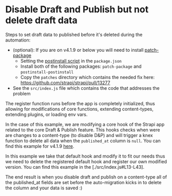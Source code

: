 # Disable Draft and Publish but not delete draft data

Steps to set draft data to published before it's deleted during the automation:

- (optional): If you are on v4.1.9 or below you will need to install [patch-package](https://www.npmjs.com/package/patch-package)
  - Setting the [postinstall script](./package.json#L11) in the `package.json`
  - Install both of the following packages: `patch-package` and `postinstall-postinstall`
  - Copy the `patches` directory which contains the needed fix here: https://github.com/strapi/strapi/pull/13277
- See the `src/index.js` file which contains the code that addresses the problem

The register function runs before the app is completely initialized, thus allowing for modifications of core functions, extending content-types, extending plugins, or loading env vars.

In the case of this example, we are modifying a core hook of the Strapi app related to the core Draft & Publish feature. This hooks checks when were are changes to a content-type (to disable D&P) and will trigger a knex function to delete all data when the `published_at` column is `null`. You can find this example for v4.1.9 [here](https://github.com/strapi/strapi/blob/0f9b69298b2d94b31b434bd7217060570ae89374/packages/core/strapi/lib/migrations/draft-publish.js#L30-L52).

In this example we take that default hook and modify it to fit our needs thus we need to delete the registered default hook and register our own modified version.
You can find this example in the [./src/index.js#L13-L43].

The end result is when you disable draft and publish on a content-type all of the published_at fields are set before the auto-migration kicks in to delete the column and your data is saved :) 
